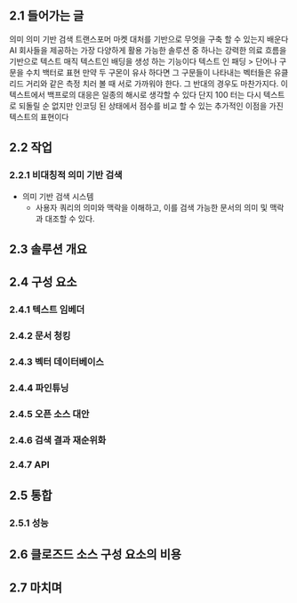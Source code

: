 ## 2.1 들어가는 글
의미 의미 기반 검색 트랜스포머 마켓 대처를 기반으로 무엇을 구축 할 수 있는지 배운다
AI 회사들을 제공하는 가장 다양하게 활용 가능한 솔루션 중 하나는 강력한 의료 흐름을 기반으로 텍스트 매직 텍스트인 배딩을 생성 하는 기능이다
텍스트 인 패딩 > 단어나 구문을 수치 백터로 표현
만약 두 구몬이 유사 하다면 그 구문들이 나타내는 벡터들은 유클리드 거리와 같은 측정 치러 볼 때 서로 가까워야 한다. 그 반대의 경우도 마찬가지다.
이 텍스트에서 백프로의 대응은 일종의 해시로 생각할 수 있다
단지 100 터는 다시 텍스트로 되돌릴 순 없지만 인코딩 된 상태에서 점수를 비교 할 수 있는 추가적인 이점을 가진 텍스트의 표현이다


## 2.2 작업

### 2.2.1 비대칭적 의미 기반 검색
- 의미 기반 검색 시스템
	- 사용자 쿼리의 의미와 맥락을 이해하고, 이를 검색 가능한 문서의 의미 및 맥락과 대조할 수 있다.
	

## 2.3 솔루션 개요

## 2.4 구성 요소

### 2.4.1 텍스트 임베더

### 2.4.2 문서 청킹

### 2.4.3 벡터 데이터베이스

### 2.4.4 파인튜닝

### 2.4.5 오픈 소스 대안

### 2.4.6 검색 결과 재순위화

### 2.4.7 API

## 2.5 통합

### 2.5.1 성능

## 2.6 클로즈드 소스 구성 요소의 비용

## 2.7 마치며